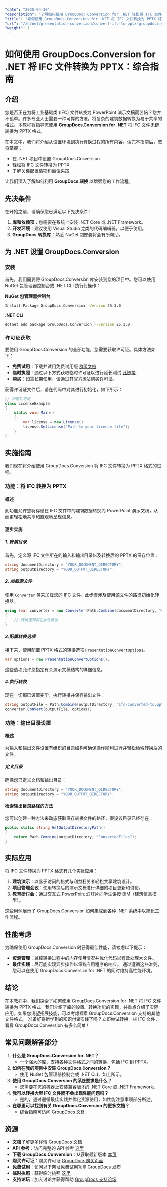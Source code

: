 ```yaml
---
"date": "2025-04-30"
"description": "了解如何使用 GroupDocs.Conversion for .NET 轻松将 IFC 文件转换为 PPTX。本指南涵盖设置、实施和优化技巧。"
"title": "如何使用 GroupDocs.Conversion for .NET 将 IFC 文件转换为 PPTX 综合指南"
"url": "/zh/net/presentation-conversion/convert-ifc-to-pptx-groupdocs-conversion-net/"
"weight": 1
---
```


# 如何使用 GroupDocs.Conversion for .NET 将 IFC 文件转换为 PPTX：综合指南

## 介绍
您是否正在为将工业基础类 (IFC) 文件转换为 PowerPoint 演示文稿而苦恼？您并不孤单。许多专业人士需要一种可靠的方法，将复杂的建筑数据转换为易于共享的格式。本教程将指导您使用 **GroupDocs.Conversion for .NET** 将 IFC 文件无缝转换为 PPTX 格式。

在本文中，我们将介绍从设置环境到执行转换过程的所有内容。读完本指南后，您将掌握：
- 在 .NET 项目中设置 GroupDocs.Conversion
- 轻松将 IFC 文件转换为 PPTX
- 了解关键配置选项和最佳实践

让我们深入了解如何利用 **GroupDocs.转换** 以增强您的工作流程。

## 先决条件
在开始之前，请确保您已满足以下先决条件：
1. **库和依赖项**：您需要在系统上安装 .NET Core 或 .NET Framework。
2. **开发环境**：建议使用 Visual Studio 之类的代码编辑器，以便于使用。
3. **GroupDocs.转换库**：熟悉 NuGet 包安装将会有所帮助。

## 为 .NET 设置 GroupDocs.Conversion
### 安装
首先，我们需要将 GroupDocs.Conversion 库安装到您的项目中。您可以使用 NuGet 包管理器控制台或 .NET CLI 执行此操作：

**NuGet 包管理器控制台**
```bash
Install-Package GroupDocs.Conversion -Version 25.3.0
```

**.NET CLI**
```bash
dotnet add package GroupDocs.Conversion --version 25.3.0
```

### 许可证获取
要使用 GroupDocs.Conversion 的全部功能，您需要获取许可证。具体方法如下：
- **免费试用**：下载并试用免费试用版 [群组文档](https://releases。groupdocs.com/conversion/net/).
- **临时执照**：通过以下方式获取临时许可证以进行延长测试 [此链接](https://purchase。groupdocs.com/temporary-license/).
- **购买**：如需长期使用，请通过其官方网站购买许可证。

获得许可证文件后，请在代码中对其进行初始化，如下所示：
```csharp
// 加载许可证
class LicenseExample
{
    static void Main()
    {
        var license = new License();
        license.SetLicense("Path to your license file");
    }
}
```

## 实施指南
我们现在将介绍使用 GroupDocs.Conversion 将 IFC 文件转换为 PPTX 格式的过程。

### 功能：将 IFC 转换为 PPTX
#### 概述
此功能允许您将存储在 IFC 文件中的建筑数据转换为 PowerPoint 演示文稿，从而更轻松地共享和直观地呈现信息。

#### 逐步实施
##### 1. 安装目录
首先，定义源 IFC 文件所在的输入和输出目录以及转换后的 PPTX 的保存位置：
```csharp
string documentDirectory = "YOUR_DOCUMENT_DIRECTORY";
string outputDirectory = "YOUR_OUTPUT_DIRECTORY";
```
##### 2. 加载源文件
使用 `Converter` 类来加载您的 IFC 文件。此步骤涉及使用源文件的路径初始化转换器。
```csharp
using (var converter = new Converter(Path.Combine(documentDirectory, "sample.ifc")))
{
    // 转换逻辑将在此处添加
}
```
##### 3.配置转换选项
接下来，使用配置 PPTX 格式的转换选项 `PresentationConvertOptions`。
```csharp
var options = new PresentationConvertOptions();
```
这些选项允许您指定有关演示文稿结构的详细信息。
##### 4.执行转换
现在一切都已设置完毕，执行转换并保存输出文件：
```csharp
string outputFile = Path.Combine(outputDirectory, "ifc-converted-to.pptx");
converter.Convert(outputFile, options);
```
### 功能：输出目录设置
#### 概述
为输入和输出文件设置有组织的目录结构可确保操作顺利进行并轻松检索转换后的文件。
##### 定义目录
确保您已定义文档和输出目录：
```csharp
string documentDirectory = "YOUR_DOCUMENT_DIRECTORY";
string outputDirectory = "YOUR_OUTPUT_DIRECTORY";
```
#### 检索输出目录路径的方法
您可以创建一种方法来动态获取保存转换文件的路径，假设该目录已经存在：
```csharp
public static string GetOutputDirectoryPath()
{
    return Path.Combine(outputDirectory, "ConvertedFiles");
}
```
## 实际应用
将 IFC 文件转换为 PPTX 格式有几个实际应用：
1. **建筑演示**：以易于访问的格式与利益相关者轻松共享建筑设计。
2. **项目管理会议**：使用转换后的演示文稿进行详细的项目更新和讨论。
3. **教育研讨会**：通过交互式 PowerPoint 幻灯片向学生讲授 BIM（建筑信息模型）。

这些用例展示了 GroupDocs.Conversion 如何集成到各种 .NET 系统中以简化工作流程。
## 性能考虑
为确保使用 GroupDocs.Conversion 时获得最佳性能，请考虑以下提示：
- **资源管理**：监控转换过程中的内存使用情况并优化代码以有效处理大文件。
- **最佳实践**：尽可能实现异步操作以保持应用程序的响应。
通过遵循这些准则，您可以在使用 GroupDocs.Conversion for .NET 的同时维持高性能环境。
## 结论
在本教程中，我们探索了如何使用 GroupDocs.Conversion for .NET 将 IFC 文件转换为 PPTX 格式。我们介绍了库的设置、转换功能的实现，并重点介绍了实际应用。如果您渴望拓展技能，可以考虑探索 GroupDocs.Conversion 支持的其他文件格式。
准备好将新学到的知识付诸实践了吗？立即尝试转换一些 IFC 文件，看看 GroupDocs.Conversion 有多么简单！
## 常见问题解答部分
1. **什么是 GroupDocs.Conversion for .NET？**
   - 一个强大的库，支持各种文件格式之间的转换，包括 IFC 到 PPTX。
2. **如何在我的项目中安装 GroupDocs.Conversion？**
   - 使用 NuGet 包管理器控制台或 .NET CLI，如上所示。
3. **使用 GroupDocs.Conversion 的系统要求是什么？**
   - 您需要在您的机器上安装兼容版本的 .NET Core 或 .NET Framework。
4. **我可以转换大型 IFC 文件而不会出现性能问题吗？**
   - 是的，通过遵循最佳实践并优化资源使用，如性能注意事项部分所述。
5. **在哪里可以找到有关 GroupDocs.Conversion 的更多文档？**
   - 综合指南可访问 [GroupDocs 文档](https://docs。groupdocs.com/conversion/net/).
## 资源
- **文档**了解更多详情 [GroupDocs 文档](https://docs.groupdocs.com/conversion/net/)
- **API 参考**：访问完整的 API 参考 [这里](https://reference.groupdocs.com/conversion/net/)
- **下载 GroupDocs.Conversion**：从获取最新版本 [本页](https://releases.groupdocs.com/conversion/net/)
- **购买许可证**：购买许可证 [GroupDocs 购买页面](https://purchase.groupdocs.com/buy)
- **免费试用**：访问以下网址免费试用功能 [GroupDocs 发布](https://releases.groupdocs.com/conversion/net/)
- **临时执照**：获得临时执照 [这里](https://purchase.groupdocs.com/temporary-license/)
- **支持论坛**：加入讨论并获得帮助 [GroupDocs 支持论坛](https://forum.groupdocs.com/c/conversion/10)